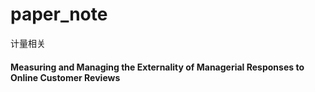 # paper_note
计量相关
#### Measuring and Managing the Externality of Managerial Responses to Online Customer Reviews
